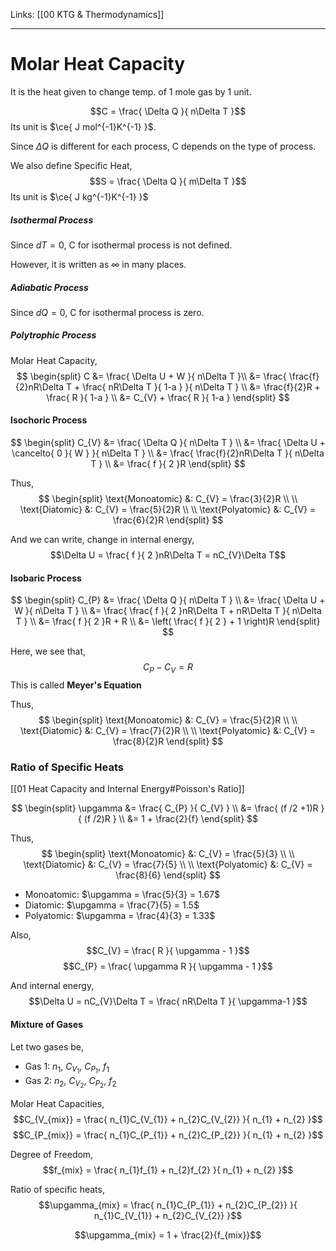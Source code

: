 Links: [[00 KTG & Thermodynamics]]
___
# Molar Heat Capacity
It is the heat given to change temp. of 1 mole gas by 1 unit. 

$$C = \frac{ \Delta Q }{ n\Delta T }$$
Its unit is $\ce{ J mol^{-1}K^{-1} }$.

Since $\Delta Q$ is different for each process, C depends on the type of process. 

 We also define Specific Heat,
$$S = \frac{ \Delta Q }{ m\Delta T }$$
Its unit is $\ce{ J kg^{-1}K^{-1} }$

##### Isothermal Process 
Since $dT = 0$, C for isothermal process is not defined. 

However, it is written as $\infty$ in many places. 

##### Adiabatic Process 
Since $dQ = 0$, C for isothermal process is zero. 

##### Polytrophic Process
Molar Heat Capacity,
$$
\begin{split}
C &= \frac{ \Delta U + W }{ n\Delta T }\\ 
&= \frac{ \frac{f}{2}nR\Delta T + \frac{ nR\Delta T }{ 1-a } }{ n\Delta T } \\
&= \frac{f}{2}R + \frac{ R }{ 1-a } \\
&= C_{V} + \frac{ R }{ 1-a }
\end{split}
$$

#### Isochoric Process 
$$
\begin{split}
C_{V} &= \frac{ \Delta Q }{ n\Delta T } \\
&= \frac{ \Delta U + \cancelto{ 0 }{ W } }{ n\Delta T } \\
&= \frac{ \frac{f}{2}nR\Delta T }{ n\Delta T } \\
&= \frac{ f }{ 2 }R
\end{split}
$$

Thus,
$$
\begin{split}
\text{Monoatomic} &: C_{V} = \frac{3}{2}R \\
\\
\text{Diatomic} &: C_{V} = \frac{5}{2}R \\
\\
\text{Polyatomic} &: C_{V} = \frac{6}{2}R 
\end{split}
$$

And we can write, change in internal energy,
$$\Delta U = \frac{ f }{ 2 }nR\Delta T = nC_{V}\Delta T$$

#### Isobaric Process
$$
\begin{split}
C_{P} &= \frac{ \Delta Q }{ n\Delta T } \\
&= \frac{ \Delta U + W }{ n\Delta T } \\
&= \frac{ \frac{ f }{ 2 }nR\Delta T + nR\Delta T }{ n\Delta T } \\
&= \frac{ f }{ 2 }R + R \\
&= \left( \frac{ f }{ 2 } + 1 \right)R
\end{split}
$$

Here, we see that,
$$C_{P} - C_{V} = R$$
This is called **Meyer's Equation**

Thus,
$$
\begin{split}
\text{Monoatomic} &: C_{V} = \frac{5}{2}R \\
\\
\text{Diatomic} &: C_{V} = \frac{7}{2}R \\
\\
\text{Polyatomic} &: C_{V} = \frac{8}{2}R 
\end{split}
$$

### Ratio of Specific Heats
[[01 Heat Capacity and Internal Energy#Poisson's Ratio]]

$$
\begin{split}
\upgamma &= \frac{ C_{P} }{ C_{V} } \\
&= \frac{ (f /2 +1)R }{ (f /2)R } \\
&= 1 + \frac{2}{f}
\end{split}
$$

Thus,
$$
\begin{split}
\text{Monoatomic} &: C_{V} = \frac{5}{3}  \\
\\
\text{Diatomic} &: C_{V} = \frac{7}{5} \\
\\
\text{Polyatomic} &: C_{V} = \frac{8}{6}
\end{split}
$$

- Monoatomic: $\upgamma = \frac{5}{3} = 1.67$
- Diatomic: $\upgamma = \frac{7}{5} = 1.5$
- Polyatomic: $\upgamma = \frac{4}{3} = 1.33$

Also,
$$C_{V} = \frac{ R }{ \upgamma - 1 }$$
$$C_{P} = \frac{ \upgamma R }{ \upgamma - 1 }$$

And internal energy,
$$\Delta U = nC_{V}\Delta T = \frac{ nR\Delta T }{ \upgamma-1 }$$

#### Mixture of Gases
Let two gases be,
- Gas 1: $n_{1},\ C_{V_{1}},\ C_{P_{1}},\ f_{1}$
- Gas 2: $n_{2},\ C_{V_{2}},\ C_{P_{2}},\ f_{2}$

Molar Heat Capacities,
$$C_{V_{mix}} = \frac{ n_{1}C_{V_{1}} + n_{2}C_{V_{2}} }{ n_{1} + n_{2} }$$
$$C_{P_{mix}} = \frac{ n_{1}C_{P_{1}} + n_{2}C_{P_{2}} }{ n_{1} + n_{2} }$$

Degree of Freedom,
$$f_{mix} = \frac{ n_{1}f_{1} + n_{2}f_{2} }{ n_{1} + n_{2} }$$

Ratio of specific heats,
$$\upgamma_{mix} = \frac{ n_{1}C_{P_{1}} + n_{2}C_{P_{2}} }{ n_{1}C_{V_{1}} + n_{2}C_{V_{2}} }$$

$$\upgamma_{mix} = 1 + \frac{2}{f_{mix}}$$